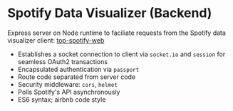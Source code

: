# Spotify Data Visualizer (Backend)

Express server on Node runtime to faciliate requests from the Spotify data visualizer client: [top-spotify-web](https://github.com/scjohnson16/top-spotify-web)

* Establishes a socket connection to client via `socket.io` and `session` for seamless OAuth2 transactions
* Encapsulated authentication via `passport`
* Route code separated from server code
* Security middleware: `cors`, `helmet`
* Polls Spotify's API asynchronously
* ES6 syntax; airbnb code style